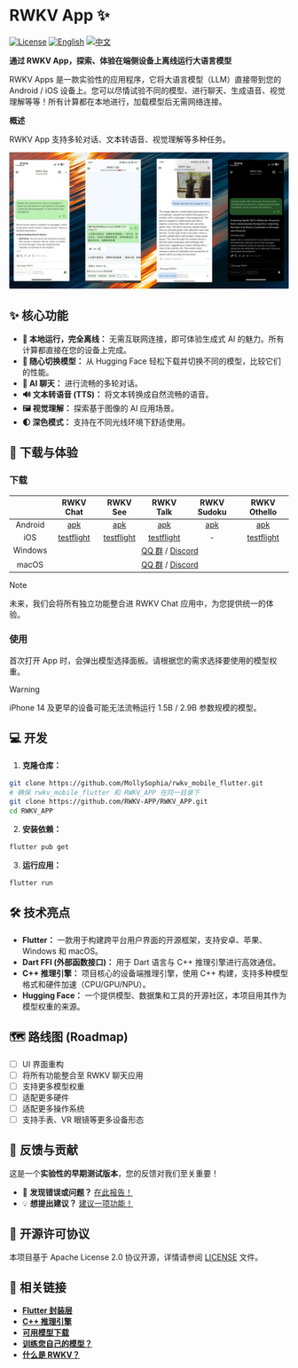# RWKV App ✨

[![License](https://img.shields.io/badge/License-Apache%202.0-blue.svg)](LICENSE)
[![English](https://img.shields.io/badge/README-English-blue.svg)](./README.md)
[![中文](https://img.shields.io/badge/README-中文-blue.svg)](./README.zh.md)

**通过 RWKV App，探索、体验在端侧设备上离线运行大语言模型**

RWKV Apps 是一款实验性的应用程序，它将大语言模型（LLM）直接带到您的 Android / iOS 设备上。您可以尽情试验不同的模型、进行聊天、生成语音、视觉理解等等！所有计算都在本地进行，加载模型后无需网络连接。

**概述**

RWKV App 支持多轮对话、文本转语音、视觉理解等多种任务。

![RWKV App 截图](.github/images/readme/gallery.png)

## ✨ 核心功能

- **📱 本地运行，完全离线：** 无需互联网连接，即可体验生成式 AI 的魅力。所有计算都直接在您的设备上完成。
- **🤖 随心切换模型：** 从 Hugging Face 轻松下载并切换不同的模型，比较它们的性能。
- **💬 AI 聊天：** 进行流畅的多轮对话。
- **🔊 文本转语音 (TTS)：** 将文本转换成自然流畅的语音。
- **🖼️ 视觉理解：** 探索基于图像的 AI 应用场景。
- **🌓 深色模式：** 支持在不同光线环境下舒适使用。

## 🧭 下载与体验

### 下载

<table>
<thead>
<tr>
<th style="text-align: center;"></th>
<th style="text-align: center;">RWKV Chat</th>
<th style="text-align: center;">RWKV See</th>
<th style="text-align: center;">RWKV Talk</th>
<th style="text-align: center;">RWKV Sudoku</th>
<th style="text-align: center;">RWKV Othello</th>
</tr>
</thead>
<tbody>
<tr>
<td style="text-align: center;">Android</td>
<td style="text-align: center;"><a href="https://www.pgyer.com/rwkvchat">apk</a></td>
<td style="text-align: center;"><a href="https://www.pgyer.com/rwkv-see">apk</a></td>
<td style="text-align: center;"><a href="https://www.pgyer.com/rwkv-see">apk</a></td>
<td style="text-align: center;"><a href="https://www.pgyer.com/rwkv-sudoku">apk</a></td>
<td style="text-align: center;"><a href="https://www.pgyer.com/rwkv-othello">apk</a></td>
</tr>
<tr>
<td style="text-align: center;">iOS</td>
<td style="text-align: center;"><a href="https://testflight.apple.com/join/DaMqCNKh">testflight</a></td>
<td style="text-align: center;"><a href="https://testflight.apple.com/join/vAjawMJc">testflight</a></td>
<td style="text-align: center;"><a href="https://testflight.apple.com/join/mfsdWS4b">testflight</a></td>
<td style="text-align: center;">-</td>
<td style="text-align: center;"><a href="https://testflight.apple.com/join/f5SVf76c">testflight</a></td>
</tr>
<tr>
<td style="text-align: center;" rowspan="2">Windows</td>
<td style="text-align: center;" colspan="5" rowspan="2"><a href="https://qm.qq.com/q/y0gOHcguty">QQ 群</a> / <a href="https://discord.gg/8NvyXcAP5W">Discord</a></td>
</tr>
<tr></tr>
<tr>
<td style="text-align: center;" rowspan="2">macOS</td>
<td style="text-align: center;" colspan="5" rowspan="2"><a href="https://qm.qq.com/q/y0gOHcguty">QQ 群</a> / <a href="https://discord.gg/8NvyXcAP5W">Discord</a></td>
</tr>
<tr></tr>
</tbody>
</table>

> [!NOTE]
> 未来，我们会将所有独立功能整合进 RWKV Chat 应用中，为您提供统一的体验。

### 使用

首次打开 App 时，会弹出模型选择面板。请根据您的需求选择要使用的模型权重。

> [!WARNING]
> iPhone 14 及更早的设备可能无法流畅运行 1.5B / 2.9B 参数规模的模型。

## 💻 开发

1. **克隆仓库：**

```bash
git clone https://github.com/MollySophia/rwkv_mobile_flutter.git
# 确保 rwkv_mobile_flutter 和 RWKV_APP 在同一目录下
git clone https://github.com/RWKV-APP/RWKV_APP.git
cd RWKV_APP
```

2. **安装依赖：**

```bash
flutter pub get
```

3. **运行应用：**

```bash
flutter run
```

## 🛠️ 技术亮点

- **Flutter：** 一款用于构建跨平台用户界面的开源框架，支持安卓、苹果、Windows 和 macOS。
- **Dart FFI (外部函数接口)：** 用于 Dart 语言与 C++ 推理引擎进行高效通信。
- **C++ 推理引擎：** 项目核心的设备端推理引擎，使用 C++ 构建，支持多种模型格式和硬件加速（CPU/GPU/NPU）。
- **Hugging Face：** 一个提供模型、数据集和工具的开源社区，本项目用其作为模型权重的来源。

## 🗺️ 路线图 (Roadmap)

- [ ] UI 界面重构
- [ ] 将所有功能整合至 RWKV 聊天应用
- [ ] 支持更多模型权重
- [ ] 适配更多硬件
- [ ] 适配更多操作系统
- [ ] 支持手表、VR 眼镜等更多设备形态

## 🤝 反馈与贡献

这是一个**实验性的早期测试版本**，您的反馈对我们至关重要！

- 🐞 **发现错误或问题？** [在此报告！](https://github.com/RWKV-APP/RWKV_APP/issues/new?assignees=&labels=bug&template=bug_report.md&title=%5BBUG%5D)
- 💡 **想提出建议？** [建议一项功能！](https://github.com/RWKV-APP/RWKV_APP/issues/new?assignees=&labels=enhancement&template=feature_request.md&title=%5BFEATURE%5D)

## 📄 开源许可协议

本项目基于 Apache License 2.0 协议开源，详情请参阅 [LICENSE](LICENSE) 文件。

## 🔗 相关链接

- [**Flutter 封装层**](https://github.com/MollySophia/rwkv_mobile_flutter)
- [**C++ 推理引擎**](https://github.com/MollySophia/rwkv-mobile)
- [**可用模型下载**](https://huggingface.co/mollysama/rwkv-mobile-models/tree/main)
- [**训练您自己的模型？**](https://github.com/RWKV-Vibe/RWKV-LM-V7)
- [**什么是 RWKV？**](https://rwkv.cn/)
